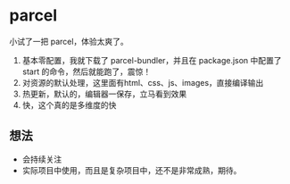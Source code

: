 
# parcel

小试了一把 parcel，体验太爽了。

1. 基本零配置，我就下载了 parcel-bundler，并且在 package.json 中配置了 start 的命令，然后就能跑了，震惊！
2. 对资源的默认处理，这里面有html、css、js、images，直接编译输出
3. 热更新，默认的，编辑器一保存，立马看到效果
4. 快，这个真的是多维度的快

## 想法

- 会持续关注
- 实际项目中使用，而且是复杂项目中，还不是非常成熟，期待。

